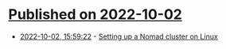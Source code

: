 # [Published on 2022-10-02](index.md)

* [2022-10-02, 15:59:22](https://lobste.rs/s/cy3di6/setting_up_nomad_cluster_on_linux) - [Setting up a Nomad cluster on Linux](https://www.entropy1729.com/setting-up-a-nomad-cluster-on-linux/)
